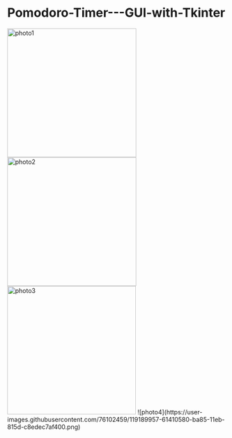 # Pomodoro-Timer---GUI-with-Tkinter


<img width="296" alt="photo1" src="https://user-images.githubusercontent.com/76102459/119189934-5ab28e00-ba85-11eb-9533-22ef528bd3cb.png">
<img width="296" alt="photo2" src="https://user-images.githubusercontent.com/76102459/119189941-5d14e800-ba85-11eb-9717-e4d00774fbf9.png">
<img width="295" alt="photo3" src="https://user-images.githubusercontent.com/76102459/119189949-600fd880-ba85-11eb-83e6-031822590478.png">
![photo4](https://user-images.githubusercontent.com/76102459/119189957-61410580-ba85-11eb-815d-c8edec7af400.png)
